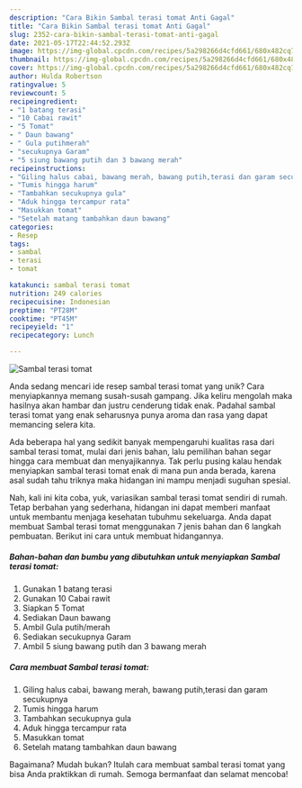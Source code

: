 ```yaml
---
description: "Cara Bikin Sambal terasi tomat Anti Gagal"
title: "Cara Bikin Sambal terasi tomat Anti Gagal"
slug: 2352-cara-bikin-sambal-terasi-tomat-anti-gagal
date: 2021-05-17T22:44:52.293Z
image: https://img-global.cpcdn.com/recipes/5a298266d4cfd661/680x482cq70/sambal-terasi-tomat-foto-resep-utama.jpg
thumbnail: https://img-global.cpcdn.com/recipes/5a298266d4cfd661/680x482cq70/sambal-terasi-tomat-foto-resep-utama.jpg
cover: https://img-global.cpcdn.com/recipes/5a298266d4cfd661/680x482cq70/sambal-terasi-tomat-foto-resep-utama.jpg
author: Hulda Robertson
ratingvalue: 5
reviewcount: 5
recipeingredient:
- "1 batang terasi"
- "10 Cabai rawit"
- "5 Tomat"
- " Daun bawang"
- " Gula putihmerah"
- "secukupnya Garam"
- "5 siung bawang putih dan 3 bawang merah"
recipeinstructions:
- "Giling halus cabai, bawang merah, bawang putih,terasi dan garam secukupnya"
- "Tumis hingga harum"
- "Tambahkan secukupnya gula"
- "Aduk hingga tercampur rata"
- "Masukkan tomat"
- "Setelah matang tambahkan daun bawang"
categories:
- Resep
tags:
- sambal
- terasi
- tomat

katakunci: sambal terasi tomat 
nutrition: 249 calories
recipecuisine: Indonesian
preptime: "PT28M"
cooktime: "PT45M"
recipeyield: "1"
recipecategory: Lunch

---
```



![Sambal terasi tomat](https://img-global.cpcdn.com/recipes/5a298266d4cfd661/680x482cq70/sambal-terasi-tomat-foto-resep-utama.jpg)

Anda sedang mencari ide resep sambal terasi tomat yang unik? Cara menyiapkannya memang susah-susah gampang. Jika keliru mengolah maka hasilnya akan hambar dan justru cenderung tidak enak. Padahal sambal terasi tomat yang enak seharusnya punya aroma dan rasa yang dapat memancing selera kita.



Ada beberapa hal yang sedikit banyak mempengaruhi kualitas rasa dari sambal terasi tomat, mulai dari jenis bahan, lalu pemilihan bahan segar hingga cara membuat dan menyajikannya. Tak perlu pusing kalau hendak menyiapkan sambal terasi tomat enak di mana pun anda berada, karena asal sudah tahu triknya maka hidangan ini mampu menjadi suguhan spesial.


Nah, kali ini kita coba, yuk, variasikan sambal terasi tomat sendiri di rumah. Tetap berbahan yang sederhana, hidangan ini dapat memberi manfaat untuk membantu menjaga kesehatan tubuhmu sekeluarga. Anda dapat membuat Sambal terasi tomat menggunakan 7 jenis bahan dan 6 langkah pembuatan. Berikut ini cara untuk membuat hidangannya.

<!--inarticleads1-->

##### Bahan-bahan dan bumbu yang dibutuhkan untuk menyiapkan Sambal terasi tomat:

1. Gunakan 1 batang terasi
1. Gunakan 10 Cabai rawit
1. Siapkan 5 Tomat
1. Sediakan  Daun bawang
1. Ambil  Gula putih/merah
1. Sediakan secukupnya Garam
1. Ambil 5 siung bawang putih dan 3 bawang merah




<!--inarticleads2-->

##### Cara membuat Sambal terasi tomat:

1. Giling halus cabai, bawang merah, bawang putih,terasi dan garam secukupnya
1. Tumis hingga harum
1. Tambahkan secukupnya gula
1. Aduk hingga tercampur rata
1. Masukkan tomat
1. Setelah matang tambahkan daun bawang




Bagaimana? Mudah bukan? Itulah cara membuat sambal terasi tomat yang bisa Anda praktikkan di rumah. Semoga bermanfaat dan selamat mencoba!
